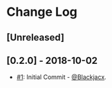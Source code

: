 # Change Log

## [Unreleased]

## [0.2.0] - 2018-10-02
* [#1](https://github.com/Blackjacx/Columbus/pull/1): Initial Commit - [@Blackjacx](https://github.com/blackjacx).
